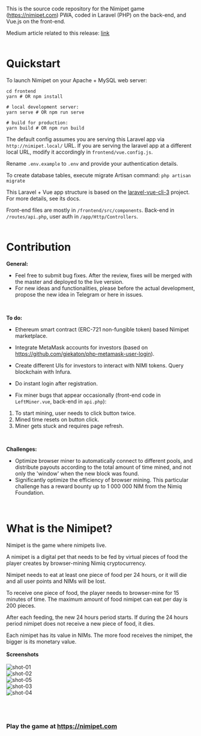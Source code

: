 This is the source code repository for the Nimipet game (https://nimipet.com) PWA, coded in Laravel (PHP) on the back-end, and Vue.js on the front-end.

Medium article related to this release: [link](https://medium.com/@Nimipet/nimipet-code-rewrite-new-features-marketplace-ff4c820da847)
<br>
<br>
# Quickstart

To launch Nimipet on your Apache + MySQL web server:

```
cd frontend
yarn # OR npm install

# local development server:
yarn serve # OR npm run serve

# build for production:
yarn build # OR npm run build
```

The default config assumes you are serving this Laravel app via `http://nimipet.local/` URL. If you are serving the laravel app at a different local URL, modify it accordingly in `frontend/vue.config.js`.

Rename `.env.example` to `.env` and provide your authentication details.

To create database tables, execute migrate Artisan command: `php artisan migrate`

This Laravel + Vue app structure is based on the [laravel-vue-cli-3](https://github.com/yyx990803/laravel-vue-cli-3) project. For more details, see its docs.

Front-end files are mostly in `/frontend/src/components`.
Back-end in `/routes/api.php`, user auth in `/app/Http/Controllers`.
<br>
<br>
# Contribution

**General:**
- Feel free to submit bug fixes. After the review, fixes will be merged with the master and deployed to the live version.
- For new ideas and functionalities, please before the actual development, propose the new idea in Telegram or here in issues.
<br>

**To do:**
- Ethereum smart contract (ERC-721 non-fungible token) based Nimipet marketplace.
- Integrate MetaMask accounts for investors (based on https://github.com/giekaton/php-metamask-user-login).
- Create different UIs for investors to interact with NIMI tokens. Query blockchain with Infura.
- Do instant login after registration.

- Fix miner bugs that appear occasionally (front-end code in `LeftMiner.vue`, back-end in `api.php`):
1. To start mining, user needs to click button twice.
2. Mined time resets on button click.
3. Miner gets stuck and requires page refresh.
<br>

**Challenges:**
- Optimize browser miner to automatically connect to different pools, and distribute payouts according to the total amount of time mined, and not only the 'window' when the new block was found.
- Significantly optimize the efficiency of browser mining. This particular challenge has a reward bounty up to 1 000 000 NIM from the Nimiq Foundation.
<br>

# What is the Nimipet?

Nimipet is the game where nimipets live.

A nimipet is a digital pet that needs to be fed by virtual pieces of food the player creates by browser-mining Nimiq cryptocurrency.

Nimipet needs to eat at least one piece of food per 24 hours, or it will die and all user points and NIMs will be lost.

To receive one piece of food, the player needs to browser-mine for 15 minutes of time. The maximum amount of food nimipet can eat per day is 200 pieces.

After each feeding, the new 24 hours period starts. If during the 24 hours period nimipet does not receive a new piece of food, it dies.

Each nimipet has its value in NIMs. The more food receives the nimipet, the bigger is its monetary value.
<br>
<br>
**Screenshots**
<br>
<br>
![shot-01](https://giekaton.com/img/screen-01.png)
<br>
![shot-02](https://giekaton.com/img/screen-02.png)
<br>
![shot-05](https://giekaton.com/img/screen-05.png)
<br>
![shot-03](https://giekaton.com/img/screen-03.png)
<br>
![shot-04](https://giekaton.com/img/screen-04.png)

<br>
<br>

### Play the game at **https://nimipet.com** ###
